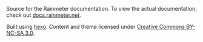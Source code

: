 Source for the Rainmeter documentation. To view the actual documentation, check out [docs.rainmeter.net](https://docs.rainmeter.net).

Built using [hexo](https://github.com/tommy351/hexo). Content and theme licensed under [Creative Commons BY-NC-SA 3.0](https://creativecommons.org/licenses/by-nc-sa/3.0/).
